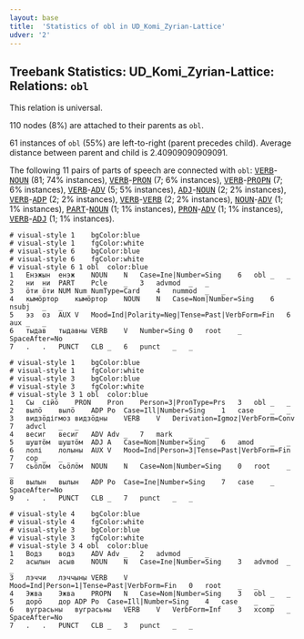 ```yaml
---
layout: base
title:  'Statistics of obl in UD_Komi_Zyrian-Lattice'
udver: '2'
---
```


## Treebank Statistics: UD_Komi_Zyrian-Lattice: Relations: `obl`

This relation is universal.

110 nodes (8%) are attached to their parents as `obl`.

61 instances of `obl` (55%) are left-to-right (parent precedes child).
Average distance between parent and child is 2.40909090909091.

The following 11 pairs of parts of speech are connected with `obl`: <tt><a href="kpv_lattice-pos-VERB.html">VERB</a></tt>-<tt><a href="kpv_lattice-pos-NOUN.html">NOUN</a></tt> (81; 74% instances), <tt><a href="kpv_lattice-pos-VERB.html">VERB</a></tt>-<tt><a href="kpv_lattice-pos-PRON.html">PRON</a></tt> (7; 6% instances), <tt><a href="kpv_lattice-pos-VERB.html">VERB</a></tt>-<tt><a href="kpv_lattice-pos-PROPN.html">PROPN</a></tt> (7; 6% instances), <tt><a href="kpv_lattice-pos-VERB.html">VERB</a></tt>-<tt><a href="kpv_lattice-pos-ADV.html">ADV</a></tt> (5; 5% instances), <tt><a href="kpv_lattice-pos-ADJ.html">ADJ</a></tt>-<tt><a href="kpv_lattice-pos-NOUN.html">NOUN</a></tt> (2; 2% instances), <tt><a href="kpv_lattice-pos-VERB.html">VERB</a></tt>-<tt><a href="kpv_lattice-pos-ADP.html">ADP</a></tt> (2; 2% instances), <tt><a href="kpv_lattice-pos-VERB.html">VERB</a></tt>-<tt><a href="kpv_lattice-pos-VERB.html">VERB</a></tt> (2; 2% instances), <tt><a href="kpv_lattice-pos-NOUN.html">NOUN</a></tt>-<tt><a href="kpv_lattice-pos-ADV.html">ADV</a></tt> (1; 1% instances), <tt><a href="kpv_lattice-pos-PART.html">PART</a></tt>-<tt><a href="kpv_lattice-pos-NOUN.html">NOUN</a></tt> (1; 1% instances), <tt><a href="kpv_lattice-pos-PRON.html">PRON</a></tt>-<tt><a href="kpv_lattice-pos-ADV.html">ADV</a></tt> (1; 1% instances), <tt><a href="kpv_lattice-pos-VERB.html">VERB</a></tt>-<tt><a href="kpv_lattice-pos-ADJ.html">ADJ</a></tt> (1; 1% instances).


~~~ conllu
# visual-style 1	bgColor:blue
# visual-style 1	fgColor:white
# visual-style 6	bgColor:blue
# visual-style 6	fgColor:white
# visual-style 6 1 obl	color:blue
1	Енэжын	енэж	NOUN	N	Case=Ine|Number=Sing	6	obl	_	_
2	ни	ни	PART	Pcle	_	3	advmod	_	_
3	ӧти	ӧти	NUM	Num	NumType=Card	4	nummod	_	_
4	кымӧртор	кымӧртор	NOUN	N	Case=Nom|Number=Sing	6	nsubj	_	_
5	эз	оз	AUX	V	Mood=Ind|Polarity=Neg|Tense=Past|VerbForm=Fin	6	aux	_	_
6	тыдав	тыдавны	VERB	V	Number=Sing	0	root	_	SpaceAfter=No
7	.	.	PUNCT	CLB	_	6	punct	_	_

~~~


~~~ conllu
# visual-style 1	bgColor:blue
# visual-style 1	fgColor:white
# visual-style 3	bgColor:blue
# visual-style 3	fgColor:white
# visual-style 3 1 obl	color:blue
1	Сы	сійӧ	PRON	Pron	Person=3|PronType=Prs	3	obl	_	_
2	вылӧ	вылӧ	ADP	Po	Case=Ill|Number=Sing	1	case	_	_
3	видзӧдігмоз	видзӧдны	VERB	V	Derivation=Igmoz|VerbForm=Conv	7	advcl	_	_
4	весиг	весиг	ADV	Adv	_	7	mark	_	_
5	шуштӧм	шуштӧм	ADJ	A	Case=Nom|Number=Sing	6	amod	_	_
6	лолі	лолыны	AUX	V	Mood=Ind|Person=3|Tense=Past|VerbForm=Fin	7	cop	_	_
7	сьӧлӧм	сьӧлӧм	NOUN	N	Case=Nom|Number=Sing	0	root	_	_
8	вылын	вылын	ADP	Po	Case=Ine|Number=Sing	7	case	_	SpaceAfter=No
9	.	.	PUNCT	CLB	_	7	punct	_	_

~~~


~~~ conllu
# visual-style 4	bgColor:blue
# visual-style 4	fgColor:white
# visual-style 3	bgColor:blue
# visual-style 3	fgColor:white
# visual-style 3 4 obl	color:blue
1	Водз	водз	ADV	Adv	_	2	advmod	_	_
2	асылын	асыв	NOUN	N	Case=Ine|Number=Sing	3	advmod	_	_
3	лэччи	лэччыны	VERB	V	Mood=Ind|Person=1|Tense=Past|VerbForm=Fin	0	root	_	_
4	Эжва	Эжва	PROPN	N	Case=Nom|Number=Sing	3	obl	_	_
5	дорӧ	дор	ADP	Po	Case=Ill|Number=Sing	4	case	_	_
6	вуграсьны	вуграсьны	VERB	V	VerbForm=Inf	3	xcomp	_	SpaceAfter=No
7	.	.	PUNCT	CLB	_	3	punct	_	_

~~~


